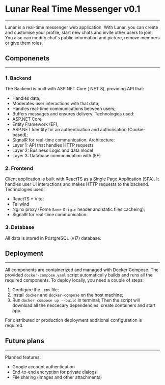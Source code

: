 # Lunar Real Time Messenger v0.1
----------
Lunar is a real-time messenger web application. With Lunar, you can create and customise your profile, start new chats and invite other users to join. You also can modify chat's public information and picture, remove members or give them roles.

## Componenets
----------
### 1. Backend
The Backend is built with ASP.NET Core (.NET 8), providing API that:
- Handles data;
- Moderates user interactions with that data;
- Handles real-time communications between users;
- Buffers messages and ensures delivery.
Technologies used:
- ASP.NET Core
- Entity Framework (EF);
- ASP.NET Identity for an authentication and authorisation (Cookie-based);
- SignalR for real-time communication.
Architecture:
- Layer 1: API that handles HTTP requests
- Layer 2: Business Logic and data model
- Layer 3: Database communication with (EF)

### 2. Frontend
Client application is built with ReactTS as a Single Page Application (SPA). It handles user UI interactions and makes HTTP requests to the backend.
Technologies used:
- ReactTS + Vite;
- Tailwind
- Nginx proxy (Fome `Same-Origin` header and static files cacheing);
- SignalR for real-time communication.

### 3. Database
All data is stored in PostgreSQL (v17) database.

## Deployment
----------
All components are containerized and managed with Docker Compose. The provided `docker-compose.yaml` script automatically builds and runs all the required components.
To deploy locally, you need a couple of steps:
1. Configure the `.env` file;
2. Install `docker` and `docker-compose` on the host machine;
3. Run `docker compose up --build` in terminal;
Then the script will download all the neccecary dependencies, create containers and start app.

For distributed or production deployment additional configuration is required.

## Future plans
-----------
Planned features:
- Google account authentication
- End-to-end encryption for private dialogs
- File sharing (images and other attachments)
